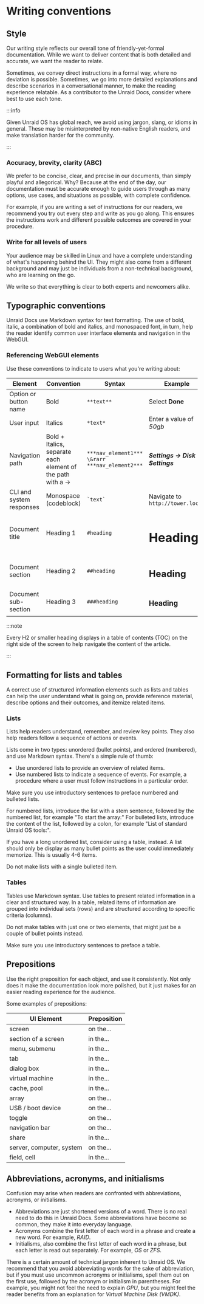 # Writing conventions

## Style

Our writing style reflects our overall tone of friendly-yet-formal documentation. While we want to deliver content that is both detailed and accurate, we want the reader to relate.

Sometimes, we convey direct instructions in a formal way, where no deviation is possible. Sometimes, we go into more detailed explanations and describe scenarios in a conversational manner, to make the reading experience relatable. As a contributor to the Unraid Docs, consider where best to use each tone.

:::info

Given Unraid OS has global reach, we avoid using jargon, slang, or idioms in general. These may be misinterpreted by non-native English readers, and make translation harder for the community.

:::

### Accuracy, brevity, clarity (ABC)

We prefer to be concise, clear, and precise in our documents, than simply playful and allegorical. Why? Because at the end of the day, our documentation must be accurate enough to guide users through as many options, use cases, and situations as possible, with complete confidence.

For example, if you are writing a set of instructions for our readers, we recommend you try out every step and write as you go along. This ensures the instructions work and  different possible outcomes are covered in your procedure.

### Write for all levels of users

Your audience may be skilled in Linux and have a complete understanding of what's happening behind the UI. They might also come from a different background and may just be individuals from a non-technical background, who are learning on the go.

We write so that everything is clear to both experts and newcomers alike.

## Typographic conventions

Unraid Docs use Markdown syntax for text formatting. The use of bold, italic, a combination of bold and italics, and monospaced font, in turn, help the reader identify common user interface elements and navigation in the WebGUI.

### Referencing WebGUI elements

Use these conventions to indicate to users what you're writing about:

| Element | Convention | Syntax | Example |
| ------- | ---------- | ------- | ------- |
| Option or button name | Bold | `**text**` |Select **Done** | 
| User input | Italics| `*text*` | Enter a value of *50gb* |
| Navigation path | Bold + Italics, separate each element of the path with a &rarr; | `***nav_element1***` `\&rarr` `***nav_element2***`| ***Settings → Disk Settings*** |
| CLI and system responses | Monospace (codeblock) | `` `text` `` | Navigate to `http://tower.local` |
| Document title | Heading 1 | `#heading` | <h1>Heading</h1> |
| Document section | Heading 2 | `##heading` | <h2>Heading</h2> |
| Document sub-section | Heading 3 | `###heading` | <h3>Heading</h3> |

:::note

Every H2 or smaller heading displays in a table of contents (TOC) on the right side of the screen to help navigate the content of the article.

:::

## Formatting for lists and tables

A correct use of structured information elements such as lists and tables can help the user understand what is going on, provide reference material, describe options and their outcomes, and itemize related items.

### Lists

Lists help readers understand, remember, and review key points. They also help readers follow a sequence of actions or events.

Lists come in two types: unordered (bullet points), and ordered (numbered), and use Markdown syntax. There's a simple rule of thumb:

* Use unordered lists to provide an overview of related items.
* Use numbered lists to indicate a sequence of events. For example, a procedure where a user must follow instructions in a particular order.

Make sure you use introductory sentences to preface numbered and bulleted lists.

For numbered lists, introduce the list with a stem sentence, followed by the numbered list, for example "To start the array:"
For bulleted lists, introduce the content of the list, followed by a colon, for example "List of standard Unraid OS tools:".

If you have a long unordered list, consider using a table, instead. A list should only be display as many bullet points as the user could immediately memorize. This is usually 4-6 items.

Do not make lists with a single bulleted item.

### Tables

Tables use Markdown syntax. Use tables to present related information in a clear and structured way. In a table, related items of information are grouped into individual sets (rows) and are structured according to specific criteria (columns).

Do not make tables with just one or two elements, that might just be a couple of bullet points instead.

Make sure you use introductory sentences to preface a table.

## Prepositions

Use the right preposition for each object, and use it consistently. Not only does it make the documentation look more polished, but it just makes for an easier reading experience for the audience.

Some examples of prepositions:

| UI Element | Preposition |
| ---------- | ----------- |
| screen | on the... |
| section of a screen | in the... |
| menu, submenu | in the... |
| tab | in the... |
| dialog box | in the... |
| virtual machine | in the... |
| cache, pool | in the... |
| array | on the... |
| USB / boot device | on the... |
| toggle | on the... |
| navigation bar | on the... |
| share | in the... |
| server, computer, system | on the... |
| field, cell | in the... |

## Abbreviations, acronyms, and initialisms

Confusion may arise when readers are confronted with abbreviations, acronyms, or initialisms.

* Abbreviations are just shortened versions of a word. There is no real need to do this in Unraid Docs. Some abbreviations have become so common, they make it into everyday language.
* Acronyms combine the first letter of each word in a phrase and create a new word. For example, *RAID*.
* Initialisms, also combine the first letter of each word in a phrase, but each letter is read out separately. For example, *OS* or *ZFS*.

There is a certain amount of technical jargon inherent to Unraid OS. We recommend that you avoid abbreviating words for the sake of abbreviation, but if you must use uncommon acronyms or initialisms, spell them out on the first use, followed by the acronym or initialism in parentheses. For example, you might not feel the need to explain *GPU*, but you might feel the reader benefits from an explanation for *Virtual Machine Disk (VMDK)*.
